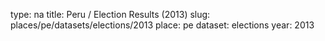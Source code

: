 type: na
title: Peru / Election Results (2013)
slug: places/pe/datasets/elections/2013
place: pe
dataset: elections
year: 2013
